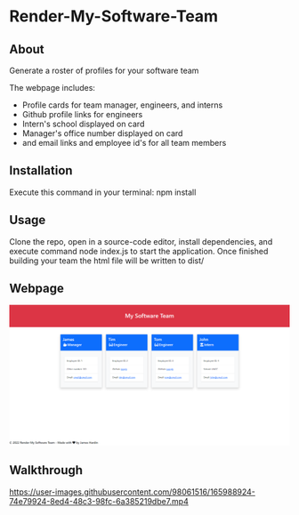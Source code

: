 # Render-My-Software-Team

## About
Generate a roster of profiles for your software team

The webpage includes:
- Profile cards for team manager, engineers, and interns
- Github profile links for engineers
- Intern's school displayed on card
- Manager's office number displayed on card
- and email links and employee id's for all team members

## Installation
Execute this command in your terminal: npm install

## Usage
Clone the repo, open in a source-code editor, install dependencies,
and execute command node index.js to start the application.
Once finished building your team the html file will be written to dist/

## Webpage
![Example profile page](./assets/images/example-screenshot.png)

## Walkthrough
https://user-images.githubusercontent.com/98061516/165988924-74e79924-8ed4-48c3-98fc-6a385219dbe7.mp4

